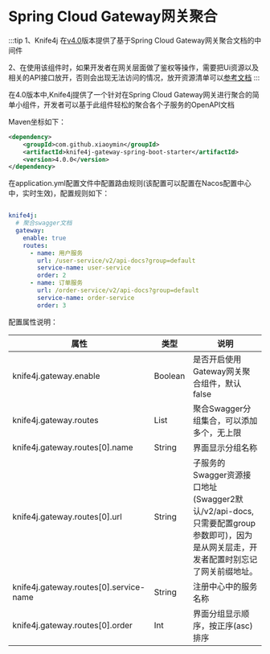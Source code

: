 # Spring Cloud Gateway网关聚合

:::tip
1、Knife4j 在[v4.0](../../upgrading/upgrading-to-v4)版本提供了基于Spring Cloud Gateway网关聚合文档的中间件

2、在使用该组件时，如果开发者在网关层面做了鉴权等操作，需要把Ui资源以及相关的API接口放开，否则会出现无法访问的情况，放开资源清单可以[参考文档](../../features/accessControl)
:::

在4.0版本中,Knife4j提供了一个针对在Spring Cloud Gateway网关进行聚合的简单小组件，开发者可以基于此组件轻松的聚合各个子服务的OpenAPI文档

Maven坐标如下：

```xml   title="Spring Boot < 3.0.0-M1 "
<dependency>
    <groupId>com.github.xiaoymin</groupId>
    <artifactId>knife4j-gateway-spring-boot-starter</artifactId>
    <version>4.0.0</version>
</dependency>


```


在application.yml配置文件中配置路由规则(该配置可以配置在Nacos配置中心中，实时生效)，配置规则如下：

```yml

knife4j:
  # 聚合swagger文档
  gateway:
    enable: true
    routes:
      - name: 用户服务
        url: /user-service/v2/api-docs?group=default
        service-name: user-service
        order: 2
      - name: 订单服务
        url: /order-service/v2/api-docs?group=default
        service-name: order-service
        order: 3
```


配置属性说明：

|属性|类型|说明|
|---|-----|----|
|knife4j.gateway.enable | Boolean | 是否开启使用Gateway网关聚合组件，默认false |
|knife4j.gateway.routes | List | 聚合Swagger分组集合，可以添加多个，无上限 |
|knife4j.gateway.routes[0].name | String | 界面显示分组名称 |
|knife4j.gateway.routes[0].url | String | 子服务的Swagger资源接口地址(Swagger2默认/v2/api-docs,只需要配置group参数即可)，因为是从网关层走，开发者配置时别忘记了网关前缀地址。 |
|knife4j.gateway.routes[0].service-name | String | 注册中心中的服务名称 |
|knife4j.gateway.routes[0].order | Int | 界面分组显示顺序，按正序(asc)排序 |